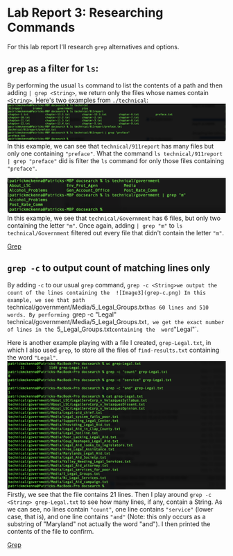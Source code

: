 # Lab Report 3: Researching Commands
For this lab report I'll research `grep` alternatives and options. 

## `grep` as a filter for `ls`: 
By performing the usual `ls` command to list the contents of a path and then adding `| grep <String>`, we return only the files whose names contain `<String>`. Here's two examples from `./technical`: 
![Image1](grepfilter.png) 
In this example, we can see that `technical/911report` has many files but only one containing `"preface"`. What the command
`ls technical/911report | grep "preface"` did is filter the `ls` command for only those files containing `"preface"`. 

![Image2](grepfilterGovernment.png)
In this example, we see that `technical/Government` has 6 files, but only two containing the letter `"m"`. Once again, adding 
`| grep "m"` to `ls technical/Government` filtered out every file that didn't contain the letter `"m"`. 

[Grep](https://docs.oracle.com/cd/E19504-01/802-5826/6i9iclf5k/index.html)


## `grep -c` to output count of matching lines only 
By adding `-c` to our usual `grep` command, `grep -c <String>we output the count of the lines containing the 
![Image3](grep-c.png)
In this example, we see that path `technical/government/Media/5_Legal_Groups.txt` has 60 lines and 510 words. By performing 
`grep -c "Legal" technical/government/Media/5_Legal_Groups.txt`, we get the exact number of lines in the `5_Legal_Groups.txt` containing the 
word `"Legal"`. 

Here is another example playing with a file I created, `grep-Legal.txt`, in which I also used `grep`, to store all the files of `find-results.txt` containing the word `"Legal"`. 
![Image4](grep-c-2.png) 
Firstly, we see that the file contains 21 lines. Then I play around `grep -c <String> grep-Legal.txt` to see how many lines, if any, contain a String. As we can see, no lines contain `"count"`, one line contains `"service"` (lower case, that is), and one line contains `"and"` (Note: this only occurs as a substring of "Maryland" not actually the word "and"). I then printed the contents of the file to confirm. 

[Grep](https://en.wikibooks.org/wiki/Grep)



